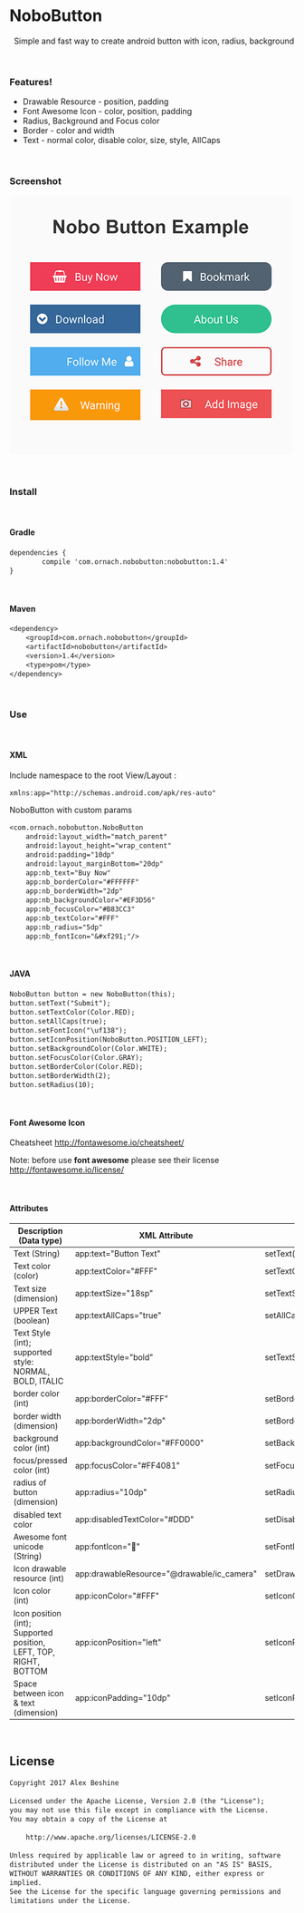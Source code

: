 # NoboButton
&nbsp;
Simple and fast way to create android button with icon, radius, background 

&nbsp;
### Features!
- Drawable Resource - position, padding
- Font Awesome Icon - color, position, padding
- Radius, Background and Focus color
- Border - color and width
- Text - normal color, disable color,  size, style, AllCaps 

&nbsp;
### Screenshot
![Nobo Button Screenshot](https://raw.githubusercontent.com/alex31n/NoboButton/master/Assets/button_screenshot.jpg)

&nbsp;
### Install

&nbsp;
#### Gradle 

```
dependencies {
        compile 'com.ornach.nobobutton:nobobutton:1.4'
}
```

&nbsp;
#### Maven

```
<dependency>
    <groupId>com.ornach.nobobutton</groupId>
    <artifactId>nobobutton</artifactId>
    <version>1.4</version>
    <type>pom</type>
</dependency>
```

&nbsp;
### Use

&nbsp;
#### XML
Include namespace to the root View/Layout :
```
xmlns:app="http://schemas.android.com/apk/res-auto"
```
NoboButton with custom params
```
<com.ornach.nobobutton.NoboButton
    android:layout_width="match_parent"
    android:layout_height="wrap_content"
    android:padding="10dp"
    android:layout_marginBottom="20dp"
    app:nb_text="Buy Now"
    app:nb_borderColor="#FFFFFF"
    app:nb_borderWidth="2dp"
    app:nb_backgroundColor="#EF3D56"
    app:nb_focusColor="#B83CC3"
    app:nb_textColor="#FFF"
    app:nb_radius="5dp"
    app:nb_fontIcon="&#xf291;"/>
```

&nbsp;
#### JAVA
```
NoboButton button = new NoboButton(this);
button.setText("Submit");
button.setTextColor(Color.RED);
button.setAllCaps(true);
button.setFontIcon("\uf138");
button.setIconPosition(NoboButton.POSITION_LEFT);
button.setBackgroundColor(Color.WHITE);
button.setFocusColor(Color.GRAY);
button.setBorderColor(Color.RED);
button.setBorderWidth(2);
button.setRadius(10);
```

&nbsp;
#### Font Awesome Icon

Cheatsheet http://fontawesome.io/cheatsheet/

Note: before use **font awesome** please see their license http://fontawesome.io/license/

&nbsp;
#### Attributes
| Description (Data type) | XML Attribute | Java Attribute | 
|-------------------------------|-------------|-------------|
| Text (String) | app:text="Button Text" | setText("Submit") |
| Text color (color) |  app:textColor="#FFF" | setTextColor(Color.WHITE) |
| Text size (dimension) |  app:textSize="18sp" | setTextSize(18) |
| UPPER Text (boolean) |  app:textAllCaps="true" | setAllCaps(true) |
| Text Style (int); supported style: NORMAL, BOLD, ITALIC  |  app:textStyle="bold" | setTextStyle(NoboButton.TEXT_STYLE_BOLD) |
| border color (int) | app:borderColor="#FFF" | setBorderColor(Color.WHITE); |
| border width (dimension) | app:borderWidth="2dp" | setBorderWidth(2) |
| background color (int) | app:backgroundColor="#FF0000" | setBackgroundColor(Color.RED) |
| focus/pressed color (int) | app:focusColor="#FF4081" | setFocusColor(Color.GRAY) |
| radius of button (dimension) | app:radius="10dp" | setRadius(10) |
| disabled text color | app:disabledTextColor="#DDD" | setDisabledColor(Color.GRAY) |
| Awesome font unicode (String) | app:fontIcon="&#xf291;" | setFontIcon("\uf007"); |
| Icon drawable resource (int) | app:drawableResource="@drawable/ic_camera" | setDrawableResource(R.drawable.ic_camera) |
| Icon color (int) | app:iconColor="#FFF" | setIconColor(Color.WHITE) |
| Icon position (int); Supported position, LEFT, TOP, RIGHT, BOTTOM | app:iconPosition="left" | setIconPosition(NoboButton.POSITION_LEFT) |
| Space between icon & text (dimension) | app:iconPadding="10dp" | setIconPadding(10) |


&nbsp;
&nbsp;
## License
    Copyright 2017 Alex Beshine
    
    Licensed under the Apache License, Version 2.0 (the "License");
    you may not use this file except in compliance with the License.
    You may obtain a copy of the License at

        http://www.apache.org/licenses/LICENSE-2.0

    Unless required by applicable law or agreed to in writing, software
    distributed under the License is distributed on an "AS IS" BASIS,
    WITHOUT WARRANTIES OR CONDITIONS OF ANY KIND, either express or implied.
    See the License for the specific language governing permissions and limitations under the License.
    
